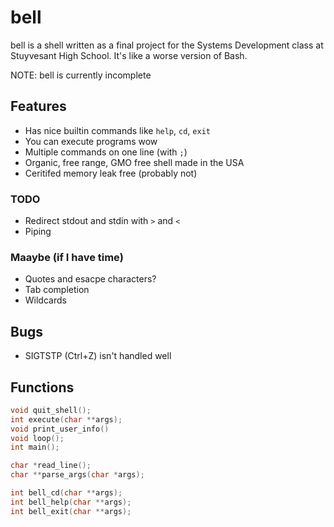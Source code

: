 # bell

bell is a shell written as a final project for the Systems Development class at Stuyvesant High School.
It's like a worse version of Bash.

NOTE: bell is currently incomplete

## Features

- Has nice builtin commands like `help`, `cd`, `exit`
- You can execute programs wow
- Multiple commands on one line (with `;`)
- Organic, free range, GMO free shell made in the USA
- Ceritifed memory leak free (probably not)

### TODO
- Redirect stdout and stdin with `>` and `<`
- Piping

### Maaybe (if I have time)
- Quotes and esacpe characters?
- Tab completion
- Wildcards

## Bugs
- SIGTSTP (Ctrl+Z) isn't handled well

## Functions
```c
void quit_shell();
int execute(char **args);
void print_user_info()
void loop();
int main();

char *read_line();
char **parse_args(char *args);

int bell_cd(char **args);
int bell_help(char **args);
int bell_exit(char **args);
```
